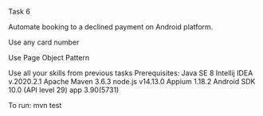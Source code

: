 Task 6 

Automate booking to a declined payment on Android platform.

Use any card number

Use Page Object Pattern

Use all your skills from previous tasks
Prerequisites:
Java SE 8
Intellij IDEA v.2020.2.1
Apache Maven 3.6.3
node.js v14.13.0
Appium 1.18.2
Android SDK 10.0 (API level 29)
app 3.90(5731)

To run:
mvn test
